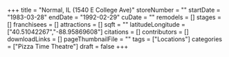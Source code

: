 +++
title = "Normal, IL (1540 E College Ave)"
storeNumber = ""
startDate = "1983-03-28"
endDate = "1992-02-29"
cuDate = ""
remodels = []
stages = []
franchisees = []
attractions = []
sqft = ""
latitudeLongitude = ["40.51042267","-88.95869608"]
citations = []
contributors = []
downloadLinks = []
pageThumbnailFile = ""
tags = ["Locations"]
categories = ["Pizza Time Theatre"]
draft = false
+++
